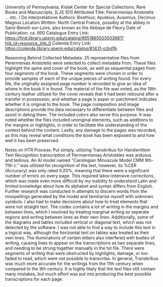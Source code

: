 University of Pennsylvania, Kislak Center for Special Collections, Rare Books and Manuscripts, [LJS 101]
Attributed Title: Periermenias Aristotelis ... etc. / De interpretatione
Authors: Boethius; Apuleius; Ausonius, Decimus Magnus
Location Written: North Central France, possibly at the abbey in Saint-Benoît-sur-Loire, also known as the Abbaye de Fleury
Date of Publication: ca. 850
Catalogue Entry Link: https://find.library.upenn.edu/catalog/9951865503503681?hld_id=resource_link_0
Colenda Entry Link: https://colenda.library.upenn.edu/catalog/81431-p3rd1b

Reasoning Behind Collected Metadata:
	25 representative files from Perermenias Aristotelis were selected to collect metadata from. These files highlight the spine and 
cover of the book, as well as sequential pages from four segments of the book. These segments were chosen in order to provide samples of 
each of the unique pieces of writing found. For every file, the originally assigned page number is recorded to give an idea of where in the book
it is found. The material of the file was noted, as the 19th century leather utilized for the cover reveals that it had been rebound after a 
transfer in possession, and whether a page is paper or parchment indicates whether it is original to the book. The page composition and image 
descriptions provide the data necessary to differentiate between files and assist in dating them. The included colors also serve this purpose.
It was noted whether the files included unoriginal elements, such as additions to the margins or highlights, in order to facilitate the 
understanding of the context behind the content. Lastly, any damage to the pages was recorded, as this may reveal what conditions the book has been 
exposed to and how well it has been preserved.  

Notes on HTR Process:
	Put simply, utilizing Transkribus for Handwrittem Text Recognition transcription of Permiermenias Aristoteles was arduous and tedious. An AI model 
named "Carolingian Minuscule Model CMM 9th-11th c." was utilized for recognition of the text, however, its %CER (Accuracy) was only rated 5.20%, meaning that 
there were a significant number of errors on every page. This required labor-intensive corrections, which was made even more difficult by my inability to 
understand Latin and limited knowledge about how its alphabet and syntax differs from English. Further research was conducted in attempts to discern words
from the misspellings generated by the model and familiarize myself with unknown symbols. I also had to make decisions about how to treat elements that were
not straight text. The codex contains a lot of writing in the margins and between lines, which I resolved by treating marginal writing as seperate regions
and writing between lines as their own lines. Additionally, some of the diagrams and tables included vertical or diagonal text, which was not detected by the software.
I was not able to find a way to include this text in a logical way, although the horizontal text on tables was treated as their own lines. The illuminations of 
certain letters also interfered with bodies of writing, causing lines to appear on the transcriptions as two separate lines, and needing to be strung together 
manually in the txt file. There were segments of writing that were obstructed by highlights, damage, or too faded to read, which were not possible to transcribe.
In general, Transkribus was much more accurate for the writings from the 11th century when compared to the 9th century. It is highly likely that the text files 
still contain many mistakes, but much effort was put into producing the best possible transcriptions for each page. 

